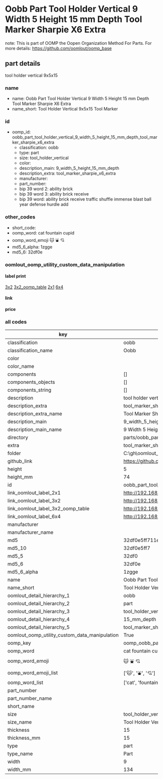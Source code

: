 # Oobb Part Tool Holder Vertical 9 Width 5 Height 15 mm Depth Tool Marker Sharpie X6 Extra  

note: This is part of OOMP the Oopen Organization Method For Parts. For more details: https://github.com/oomlout/oomp_base

##  part details
  



tool holder vertical 9x5x15



### name
* name: Oobb Part Tool Holder Vertical 9 Width 5 Height 15 mm Depth Tool Marker Sharpie X6 Extra
* name_short: Tool Holder Vertical 9x5x15 Tool Marker
### id
* oomp_id: oobb_part_tool_holder_vertical_9_width_5_height_15_mm_depth_tool_marker_sharpie_x6_extra
  * classification: oobb
  * type: part
  * size: tool_holder_vertical
  * color: 
  * description_main: 9_width_5_height_15_mm_depth
  * description_extra: tool_marker_sharpie_x6_extra
  * manufacturer: 
  * part_number: 
  * bip 39 word 2: ability brick
  * bip 39 word 3: ability brick receive
  * bip 39 word: ability brick receive traffic shuffle immense blast ball year defense hurdle add

### other_codes
* short_code: 
* oomp_word: cat fountain cupid
* oomp_word_emoji :cat: :fountain: :cupid:
* md5_6_alpha: 1zgge
* md5_6: 32df0e






### oomlout_oomp_utility_custom_data_manipulation
#### label print
[3x2](http://192.168.1.245:1112/?label=oomp%201zgge)
[3x2_oomp_table](http://192.168.1.108:1112/?label=oomp%201zgge)
[2x1](http://192.168.1.242:1112/?label=oomp%201zgge)
[6x4](http://192.168.1.55:1112/?label=oomp%201zgge)    

#### link

                              

#### price







### all codes 
| key | value |  
| --- | --- |  
| classification | oobb |  
| classification_name | Oobb |  
| color |  |  
| color_name |  |  
| components | [] |  
| components_objects | [] |  
| components_string | [] |  
| description | tool holder vertical 9x5x15 |  
| description_extra | tool_marker_sharpie_x6_extra |  
| description_extra_name | Tool Marker Sharpie X6 Extra |  
| description_main | 9_width_5_height_15_mm_depth |  
| description_main_name | 9 Width 5 Height 15 mm Depth |  
| directory | parts/oobb_part_tool_holder_vertical_9_width_5_height_15_mm_depth_tool_marker_sharpie_x6_extra |  
| extra | tool_marker_sharpie_x6 |  
| folder | C:\gh\oomlout_oobb_version_4_generated_parts\things\oobb_part_tool_holder_vertical_9_width_5_height_15_mm_depth_tool_marker_sharpie_x6_extra |  
| github_link | https://github.com/oomlout/oomlout_oomp_part_src/tree/main/parts/oobb_part_tool_holder_vertical_9_width_5_height_15_mm_depth_tool_marker_sharpie_x6_extra |  
| height | 5 |  
| height_mm | 74 |  
| id | oobb_part_tool_holder_vertical_9_width_5_height_15_mm_depth_tool_marker_sharpie_x6_extra |  
| link_oomlout_label_2x1 | http://192.168.1.242:1112/?label=oomp%201zgge |  
| link_oomlout_label_3x2 | http://192.168.1.245:1112/?label=oomp%201zgge |  
| link_oomlout_label_3x2_oomp_table | http://192.168.1.108:1112/?label=oomp%201zgge |  
| link_oomlout_label_6x4 | http://192.168.1.55:1112/?label=oomp%201zgge |  
| manufacturer |  |  
| manufacturer_name |  |  
| md5 | 32df0e5ff711e2edc663be6d6706e801 |  
| md5_10 | 32df0e5ff7 |  
| md5_5 | 32df0 |  
| md5_6 | 32df0e |  
| md5_6_alpha | 1zgge |  
| name | Oobb Part Tool Holder Vertical 9 Width 5 Height 15 mm Depth Tool Marker Sharpie X6 Extra |  
| name_short | Tool Holder Vertical 9x5x15 Tool Marker |  
| oomlout_detail_hierarchy_1 | oobb |  
| oomlout_detail_hierarchy_2 | part |  
| oomlout_detail_hierarchy_3 | tool_holder_vertical |  
| oomlout_detail_hierarchy_4 | 15_mm_depth |  
| oomlout_detail_hierarchy_5 | tool_marker_sharpie_x6_extra |  
| oomlout_oomp_utility_custom_data_manipulation | True |  
| oomp_key | oomp_oobb_part_tool_holder_vertical_9_width_5_height_15_mm_depth_tool_marker_sharpie_x6_extra |  
| oomp_word | cat fountain cupid |  
| oomp_word_emoji | :cat: :fountain: :cupid: |  
| oomp_word_emoji_list | [':cat:', ':fountain:', ':cupid:'] |  
| oomp_word_list | ['cat', 'fountain', 'cupid'] |  
| part_number |  |  
| part_number_name |  |  
| short_name |  |  
| size | tool_holder_vertical |  
| size_name | Tool Holder Vertical |  
| thickness | 15 |  
| thickness_mm | 15 |  
| type | part |  
| type_name | Part |  
| width | 9 |  
| width_mm | 134 |  
